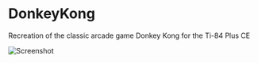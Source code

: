 # DonkeyKong
Recreation of the classic arcade game Donkey Kong for the Ti-84 Plus CE

![Screenshot](http://i.imgur.com/zC8zmNg.gif)
